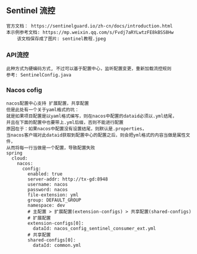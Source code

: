 ## Sentinel 流控
    官方文档： https://sentinelguard.io/zh-cn/docs/introduction.html
    本示例参考文档: https://mp.weixin.qq.com/s/Fvdj7aRYLwtzFE8kBSS8Hw
        该文档保存成了图片: sentinel教程.jpeg

### API流控
    此种方式为硬编码方式, 不过可以基于配置中心，监听配置变更，重新加载流控规则
    参考: SentinelConfig.java
    
### Nacos cofig
    nacos配置中心支持 扩展配置，共享配置
    但是此处有一个关于yaml格式的坑：
    就是如果项目配置是以yaml格式编写，则在nacos中配置的dataid必须以.yml结尾，
    并且在下面的配置中也要带上.yml后缀，否则不能进行配置
    原因在于：如果nacos中配置没有设置结尾，则默认是.properties，
    当nacos客户端对此dataid获取到配置中心的配置之后，则会把yml格式的内容当做是属性文件，
    从而将每一行当做是一个配置，导致配置失败
    spring
      cloud:
        nacos:
          config:
            enabled: true
            server-addr: http://tx-gd:8948
            username: nacos
            password: nacos
            file-extension: yml
            group: DEFAULT_GROUP
            namespace: dev
            # 主配置 > 扩展配置(extension-configs) > 共享配置(shared-configs)
            # 扩展配置
            extension-configs[0]:
              dataId: nacos_config_sentinel_consumer_ext.yml
            # 共享配置
            shared-configs[0]:
              dataId: common.yml